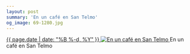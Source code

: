 ```yaml
---
layout: post
summary: 'En un café en San Telmo'
og_image: 69-1280.jpg
---
```


<p>
 <time>
  <a href="/69">
   {{ page.date | date: "%B %-d, %Y" }}
  </a>
 </time>
 <a href="/69">
  <img alt="En un café en San Telmo" data-taken="10/2/2013" sizes="(min-width: 700px) 50vw, calc(100vw - 2rem)" src="{{ site.assets_url }}/69-640.jpg" srcset="{{ site.assets_url }}/69-1280.jpg 1280w, {{ site.assets_url }}/69-960.jpg 960w, {{ site.assets_url }}/69-640.jpg 640w, {{ site.assets_url }}/69-320.jpg 320w"/>
 </a>
 <span>
  En un café en San Telmo
 </span>
</p>
